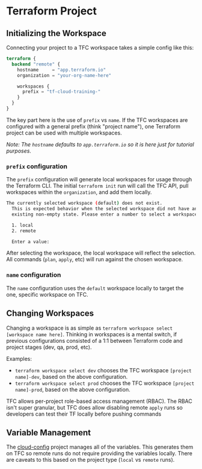 # Terraform Project


## Initializing the Workspace

Connecting your project to a TFC workspace takes a simple config like this:

```terraform
terraform {
  backend "remote" {
    hostname     = "app.terraform.io"
    organization = "your-org-name-here"

    workspaces {
      prefix = "tf-cloud-training-"
    }
  }
}
```

The key part here is the use of `prefix` vs `name`. If the TFC workspaces are configured with a general prefix (think "project name"), one Terraform project can be used with multiple workspaces.

_Note: The `hostname` defaults to `app.terraform.io` so it is here just for tutorial purposes._

### `prefix` configuration

The `prefix` configuration will generate local workspaces for usage through the Terraform CLI. The initial `terraform init` run will call the TFC API, pull workspaces within the `organization`, and add them locally.

```bash
The currently selected workspace (default) does not exist.
  This is expected behavior when the selected workspace did not have an
  existing non-empty state. Please enter a number to select a workspace:

  1. local
  2. remote

  Enter a value:
```

After selecting the workspace, the local workspace will reflect the selection. All commands (`plan`, `apply`, etc) will run against the chosen workspace.

### `name` configuration

The `name` configuration uses the `default` workspace locally to target the one, specific workspace on TFC.

## Changing Workspaces

Changing a workspace is as simple as `terraform workspace select [workspace name here]`. Thinking in workspaces is a mental switch, if previous configurations consisted of a 1:1 between Terraform code and project stages (dev, qa, prod, etc).

Examples:

- `terraform workspace select dev` chooses the TFC workspace `[project name]-dev`, based on the above configuration.
- `terraform workspace select prod` chooses the TFC workspace `[project name]-prod`, based on the above configuration.

TFC allows per-project role-based access management (RBAC). The RBAC isn't super granular, but TFC does allow disabling remote `apply` runs so developers can test their TF locally before pushing commands

## Variable Management

The [cloud-config](../cloud-config) project manages all of the variables. This generates them on TFC so remote runs do not require providing the variables locally. There are caveats to this based on the project type (`local` vs `remote` runs).
